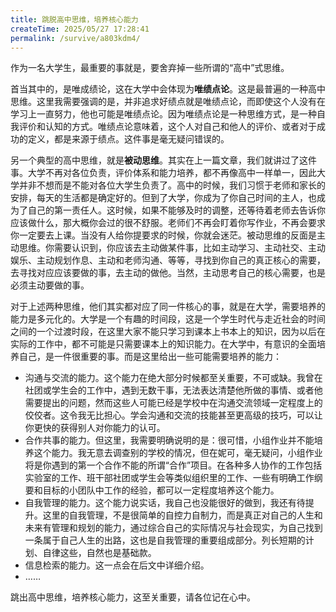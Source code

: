 ```yaml
---
title: 跳脱高中思维，培养核心能力
createTime: 2025/05/27 17:28:41
permalink: /survive/a803kdm4/
---
```


作为一名大学生，最重要的事就是，要舍弃掉一些所谓的“高中”式思维。

首当其中的，是唯成绩论，这在大学中会体现为**唯绩点论**。这是最普遍的一种高中思维。这里我需要强调的是，并非追求好绩点就是唯绩点论，而即使这个人没有在学习上一直努力，他也可能是唯绩点论。因为唯绩点论是一种思维方式，是一种自我评价和认知的方式。唯绩点论意味着，这个人对自己和他人的评价、或者对于成功的定义，都是来源于绩点。这件事是毫无疑问错误的。

另一个典型的高中思维，就是**被动思维**。其实在上一篇文章，我们就讲过了这件事。大学不再对各位负责，评价体系和能力培养，都不再像高中一样单一，因此大学并非不想而是不能对各位大学生负责了。高中的时候，我们习惯于老师和家长的安排，每天的生活都是确定好的。但到了大学，你成为了你自己时间的主人，也成为了自己的第一责任人。这时候，如果不能够及时的调整，还等待着老师去告诉你应该做什么，那大概你会过的很不舒服。老师们不再会盯着你写作业，不再会要求你一定要去上课。当没有人给你提要求的时候，你就会迷茫。被动思维的反面是主动思维。你需要认识到，你应该去主动做某件事，比如主动学习、主动社交、主动娱乐、主动规划作息、主动和老师沟通、等等，寻找到你自己的真正核心的需要，去寻找对应应该要做的事，去主动的做他。当然，主动思考自己的核心需要，也是必须主动要做的事。

对于上述两种思维，他们其实都对应了同一件核心的事，就是在大学，需要培养的能力是多元化的。大学是一个有趣的时间段，这是一个学生时代与走近社会的时间之间的一个过渡时段，在这里大家不能只学习到课本上书本上的知识，因为以后在实际的工作中，都不可能是只需要课本上的知识能力。在大学中，有意识的全面培养自己，是一件很重要的事。而是这里给出一些可能需要培养的能力：

* 沟通与交流的能力。这个能力在绝大部分时候都至关重要，不可或缺。我曾在社团或学生会的工作中，遇到无数干事，无法表达清楚他所做的事情、或者他需要提出的问题，然而这些人可能已经是学校中在沟通交流领域一定程度上的佼佼者。这令我无比担心。学会沟通和交流的技能甚至更高级的技巧，可以让你更快的获得别人对你能力的认可。
* 合作共事的能力。但这里，我需要明确说明的是：很可惜，小组作业并不能培养这个能力。我无意去调查别的学校的情况，但在妮可，毫无疑问，小组作业将是你遇到的第一个合作不能的所谓“合作”项目。在各种多人协作的工作包括实验室的工作、班干部社团或学生会等类似组织里的工作、一些有明确工作纲要和目标的小团队中工作的经验，都可以一定程度培养这个能力。
* 自我管理的能力。这个能力说实话，我自己也没能很好的做到，我还有待提升。这里的自我管理，不是很简单的自控力自制力，而是真正对自己的人生和未来有管理和规划的能力，通过综合自己的实际情况与社会现实，为自己找到一条属于自己人生的出路，这也是自我管理的重要组成部分。列长短期的计划、自律这些，自然也是基础款。
* 信息检索的能力。这一点会在后文中详细介绍。
* ……

跳出高中思维，培养核心能力，这至关重要，请各位记在心中。
